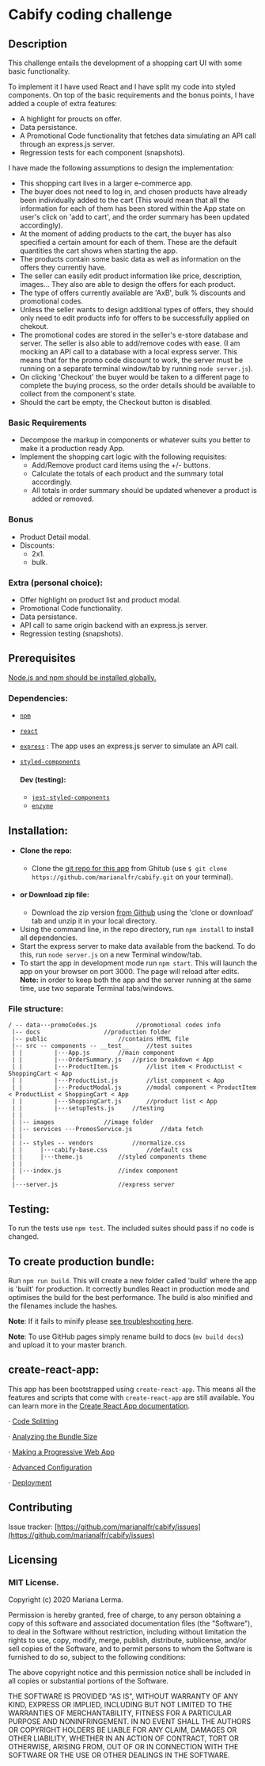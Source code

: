 # Cabify coding challenge

## Description
This challenge entails the development of a shopping cart UI with some basic functionality.

To implement it I have used React and I have split my code into styled components. 
On top of the basic requirements and the bonus points, I have added a couple of extra features:
- A highlight for proucts on offer. 
- Data persistance.
- A Promotional Code functionality that fetches data simulating an API call through an express.js server.
- Regression tests for each component (snapshots).

I have made the following assumptions to design the implementation:

- This shopping cart lives in a larger e-commerce app.
- The buyer does not need to log in, and chosen products have already been individually added to the cart (This would mean that all the information for each of them has been stored within the App state on user's click on 'add to cart', and the order summary has been updated accordingly).
- At the moment of adding products to the cart, the buyer has also specified a certain amount for each of them. These are the default quantities the cart shows when starting the app.
- The products contain some basic data as well as information on the offers they currently have.
- The seller can easily edit product information like price, description, images... They also are able to design the offers for each product.
- The type of offers currently available are 'AxB', bulk % discounts and promotional codes. 
- Unless the seller wants to design additional types of offers, they should only need to edit products info for offers to be successfully applied on chekout.
- The promotional codes are stored in the seller's e-store database and server. The seller is also able to add/remove codes with ease. (I am mocking an API call to a database with a local express server. This means that for the promo code discount to work, the server must be running on a separate terminal window/tab by running `node server.js`).
- On clicking 'Checkout' the buyer would be taken to a different page to complete the buying process, so the order details should be available to collect from the component's state.
- Should the cart be empty, the Checkout button is disabled.


### Basic Requirements
- Decompose the markup in components or whatever suits you better to make it a production ready App.
- Implement the shopping cart logic with the following requisites:
    - Add/Remove product card items using the +/- buttons.
    - Calculate the totals of each product and the summary total accordingly.
    - All totals in order summary should be updated whenever a product is added or removed.

### Bonus
- Product Detail modal.
- Discounts: 
    - 2x1.
    - bulk.

### Extra (personal choice):
- Offer highlight on product list and product modal.
- Promotional Code functionality.
- Data persistance.
- API call to same origin backend with an express.js server. 
- Regression testing (snapshots).


## Prerequisites
[Node.js and npm should be installed globally.](https://www.taniarascia.com/how-to-install-and-use-node-js-and-npm-mac-and-windows/)
### Dependencies:
- [`npm`](https://www.npmjs.com/)
- [`react`](https://reactjs.org/)
- [`express`](https://expressjs.com/) : The app uses an express.js server to simulate an API call.
- [`styled-components`](https://styled-components.com/)

	#### Dev (testing):
	- [`jest-styled-components`](https://styled-components.com/docs/tooling#snapshot-testing)
	- [`enzyme`](https://airbnb.io/enzyme/)

## Installation:

- #### Clone the repo: 
	- Clone the [git repo for this app](https://github.com/marianalfr/cabify) from Ghitub (use `$ git clone https://github.com/marianalfr/cabify.git` on your terminal).
- #### or Download zip file:
	-  Download the zip version [from Github](https://github.com/marianalfr/cabify) using the 'clone or download' tab and unzip it in your local directory.
- Using the command line, in the repo directory, run `npm install` to install all dependencies.
- Start the express server to make data available from the backend. To do this, run `node server.js` on a new Terminal window/tab.
- To start the app in development mode run `npm start`. This will launch the app on your browser on port 3000. The page will reload after edits.
	**Note:** in order to keep both the app and the server running at the same time, use two separate Terminal tabs/windows. 

### File structure:

 ```
/ -- data···promoCodes.js			//promotional codes info
  |-- docs					//production folder
  |-- public					//contains HTML file
  |-- src -- components -- __test__		//test suites
  |	| 	      |···App.js		//main component
  |	| 	      |···OrderSummary.js	//price breakdown < App
  |	| 	      |···ProductItem.js		//list item < ProductList < ShoppingCart < App
  |	| 	      |···ProductList.js		//list component < App
  |	| 	      |···ProductModal.js		//modal component < ProductItem < ProductList < ShoppingCart < App 
  |	| 	      |···ShoppingCart.js		//product list < App
  |	| 	      |···setupTests.js		//testing 
  |	| 			  
  |	|-- images				//image folder
  |	|-- services ···PromosService.js		//data fetch
  |	| 
  |	|-- styles -- vendors			//normalize.css
  |	|	  |···cabify-base.css			//default css  
  |	|	  |···theme.js			//styled components theme 
  |	|  
  |	|···index.js				//index component
  |	
  |···server.js					//express server
```


## Testing:
To run the tests use `npm test`. The included suites should pass if no code is changed.

## To create production bundle: 
Run `npm run build`. This will create a new folder called 'build' where the app is 'built' for production. It correctly bundles React in production mode and optimises the build for the best performance. The build is also minified and the filenames include the hashes.

**Note**: If it fails to minify please [see troubleshooting here](https://facebook.github.io/create-react-app/docs/troubleshooting#npm-run-build-fails-to-minify).

**Note**: To use GitHub pages simply rename build to docs (`mv build docs`) and upload it to your master branch.

## create-react-app:
This app has been bootstrapped using `create-react-app`. This means all the features and scripts that come with `create-react-app` are still available.
You can learn more in the [Create React App documentation](https://facebook.github.io/create-react-app/docs/getting-started).

· [Code Splitting](https://facebook.github.io/create-react-app/docs/code-splitting)

· [Analyzing the Bundle Size](https://facebook.github.io/create-react-app/docs/analyzing-the-bundle-size)

· [Making a Progressive Web App](https://facebook.github.io/create-react-app/docs/making-a-progressive-web-app)

· [Advanced Configuration](https://facebook.github.io/create-react-app/docs/advanced-configuration)

· [Deployment](https://facebook.github.io/create-react-app/docs/deployment)

## Contributing
Issue tracker: [https://github.com/marianalfr/cabify/issues](https://github.com/marianalfr/cabify/issues)

## Licensing
### MIT License.
Copyright (c) 2020 Mariana Lerma.

Permission is hereby granted, free of charge, to any person obtaining a copy of this software and associated documentation files (the "Software"), to deal in the Software without restriction, including without limitation the rights to use, copy, modify, merge, publish, distribute, sublicense, and/or sell copies of the Software, and to permit persons to whom the Software is furnished to do so, subject to the following conditions:

The above copyright notice and this permission notice shall be included in all copies or substantial portions of the Software.

THE SOFTWARE IS PROVIDED "AS IS", WITHOUT WARRANTY OF ANY KIND, EXPRESS OR IMPLIED, INCLUDING BUT NOT LIMITED TO THE WARRANTIES OF MERCHANTABILITY, FITNESS FOR A PARTICULAR PURPOSE AND NONINFRINGEMENT. IN NO EVENT SHALL THE AUTHORS OR COPYRIGHT HOLDERS BE LIABLE FOR ANY CLAIM, DAMAGES OR OTHER LIABILITY, WHETHER IN AN ACTION OF CONTRACT, TORT OR OTHERWISE, ARISING FROM, OUT OF OR IN CONNECTION WITH THE SOFTWARE OR THE USE OR OTHER DEALINGS IN THE SOFTWARE.

